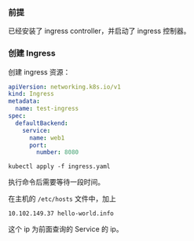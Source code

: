 
### 前提

已经安装了 ingress controller，并启动了 ingress 控制器。





### 创建 Ingress 



创建 ingress 资源：

```yaml
apiVersion: networking.k8s.io/v1
kind: Ingress
metadata:
  name: test-ingress
spec:
  defaultBackend:
    service:
      name: web1
      port:
        number: 8080
```

```
kubectl apply -f ingress.yaml
```

执行命令后需要等待一段时间。

在主机的 `/etc/hosts` 文件中，加上

```
10.102.149.37 hello-world.info
```

这个 ip 为前面查询的 Service 的 ip。


